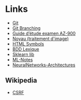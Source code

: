 <link rel="stylesheet" href="../stylesheet.css">

# Links

- [Git](https://codexweb.fr/git/)
- [Git Branching](https://learngitbranching.js.org/?locale=fr_FR)
- [Guide d’étude examen AZ-900](https://learn.microsoft.com/fr-fr/credentials/certifications/resources/study-guides/az-900)
- [Noyau (traitement d'image)](https://fr.wikipedia.org/wiki/Noyau_(traitement_d%27image))
- [HTML Symbols](https://www.toptal.com/designers/htmlarrows/symbols/)
- [BDD Lexique](https://www.base-de-donnees.com/categorie/lexique/)
- [Sklearn lib](https://github.com/scikit-learn/scikit-learn/tree/9e38cd00d032f777312e639477f1f52f3ea4b3b7/sklearn)
- [ML-Notes](https://profs.info.uaic.ro/~ciortuz/SLIDES/)
- [NeuralNetworks-Architectures](https://www.asimovinstitute.org/neural-network-zoo/)

## Wikipedia
- [CSRF](https://en.wikipedia.org/wiki/Cross-site_request_forgery)